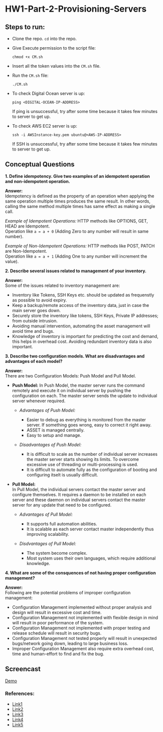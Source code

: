 # HW1-Part-2-Provisioning-Servers

## Steps to run:
+ Clone the repo. `cd` into the repo.
+ Give Execute permission to the script file:
  ```
  chmod +x CM.sh
  ```
+ Insert all the token values into the `CM.sh` file.
+ Run the `CM.sh` file:

  ```
  ./CM.sh
  ```
+ To check Digital Ocean server is up:
  ```
  ping <DIGITAL-OCEAN-IP-ADDRESS>
  ```
  If ping is unsuccessful, try after some time because it takes few minutes to server to get up.
+ To check AWS EC2 server is up:
  ```
  ssh -i AWSInstance-key.pem ubuntu@<AWS-IP-ADDRESS>
  ```
  If SSH is unsuccessful, try after some time because it takes few minutes to server to get up.
## Conceptual Questions
**1. Define idempotency. Give two examples of an idempotent operation and non-idempotent operation.**

**Answer:**  
Idempotency is defined as the property of an operation when applying the same operation multiple times produces the same result. In other words, calling the same method multiple times has same effect as making a single call.

*Example of Idempotent Operations:* HTTP methods like OPTIONS, GET, HEAD are Idempotent.  
Operation like `a = a + 0` (Adding Zero to any number will result in same number).  

*Example of Non-Idempotent Operations:* HTTP methods like POST, PATCH are Non-Idempotent.  
Operation like `a = a + 1` (Adding One to any number will increment the value).

**2. Describe several issues related to management of your inventory.**

**Answer:**  
Some of the issues related to inventory management are:
+ Inventory like Tokens, SSH Keys etc. should be updated as frequenstly as possible to avoid expiry.
+ Keep a backup/remote access of the inventory data, just in case the main server goes down.
+ Securely store the inventory like tokens, SSH Keys, Private IP addresses; from outside intrusion.
+ Avoiding manual intervention, automating the asset management will avoid time and bugs.
+ Knowledge of inventory is important for predicting the cost and demand, this helps in overhead cost. Avoiding redundant inventory data is also important.

**3. Describe two configuration models. What are disadvantages and advantages of each model?**

**Answer:**  
There are two Configuration Models: Push Model and Pull Model.
+ **Push Model:**
In Push Model, the master server runs the command remotely and execute it on individual server by pushing the configuration on each. The master server sends the update to individual server whenever required.  
  + *Advantages of Push Model:*
    + Easier to debug as everything is monitored from the master server. If something goes wrong, easy to correct it right away.
    + ASSET is managed centrally.
    + Easy to setup and manage.

  + *Disadvantages of Push Model:*
    + It is difficult to scale as the number of individual server increases the master server starts showing its limits. To overcome excessive use of threading or multi-processing is used.
    + It is difficult to automate fully as the configuration of booting and configuring itselt is usually difficult.

+ **Pull Model:**  
In Pull Model, the individual servers contact the master server and configure themselves. It requires a daemon to be installed on each server and these daemon on individual servers contact the master server for any update that need to be configured.  
  + *Advantages of Pull Model:*  
    + It supports full automation abilities. 
    + It is scalable as each server contact master independently thus improving scalability.
    
  + *Disdvantages of Pull Model:*  
    + The system become complex.
    + Most system uses their own languages, which require additional knowledge.

**4. What are some of the consquences of not having proper configuration management?**

**Answer:**  
Following are the potential problems of improper configuration management:
+ Configuration Management implemented without proper analysis and design will result in excessive cost and time.
+ Configuration Management not implemented with flexible design in mind will result in poor performance of the system.
+ Configuration Management not implemented with proper testing and release schedule will result in security bugs.
+ Configuration Management not tested properly will result in unexpected bugs/network going down, leading to large business loss.
+ Improper Configuration Management also require extra overhead cost, time and human-effort to find and fix the bug.


## Screencast
[Demo](https://youtu.be/ziefQB5JUjo)

### References:
+ [Link1](http://www.restapitutorial.com/lessons/idempotency.html)
+ [Link2](https://thwack.solarwinds.com/community/solarwinds-community/geek-speak_tht/blog/2013/10/10/bad-configuration-management-impact-on-network-operations)
+ [Link3](http://www.itilnews.com/index.php?pagename=itil_configuration_management)
+ [Link4](https://agiletesting.blogspot.com/2010/03/automated-deployment-systems-push-vs.html)
+ [Link5](http://searchitoperations.techtarget.com/feature/Asset-management-tools-in-the-modern-data-center-Advisory-Board-QA)
